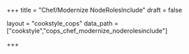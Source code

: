 +++
title = "Chef/Modernize NodeRolesInclude"
draft = false

layout = "cookstyle_cops"
data_path = ["cookstyle","cops_chef_modernize_noderolesinclude"]

+++

<!-- The content of this page is automatically generated from the
cops_chef_modernize_noderolesinclude.yml file in github.com/chef/cookstyle/blob/master/docs-chef-io/data/cookstyle/. -->
